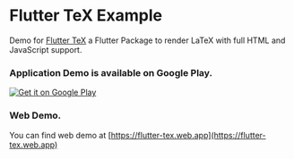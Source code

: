 # Flutter TeX Example
Demo for [Flutter TeX](https://pub.dev/packages/flutter_tex) a Flutter Package  to render LaTeX with full HTML and JavaScript support.


### Application Demo is available on Google Play.
<a href='https://play.google.com/store/apps/details?id=com.shahxad.flutter_tex_example&pcampaignid=pcampaignidMKT-Other-global-all-co-prtnr-py-PartBadge-Mar2515-1'><img alt='Get it on Google Play' src='https://play.google.com/intl/en_us/badges/static/images/badges/en_badge_web_generic.png'/></a>


### Web Demo.
You can find web demo at [https://flutter-tex.web.app](https://flutter-tex.web.app)